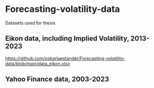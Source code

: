 # Forecasting-volatility-data
Datasets used for thesis
## Eikon data, including Implied Volatility, 2013-2023
https://github.com/oskarlaestander/Forecasting-volatility-data/blob/main/data_eikon.xlsx
## Yahoo Finance data, 2003-2023
